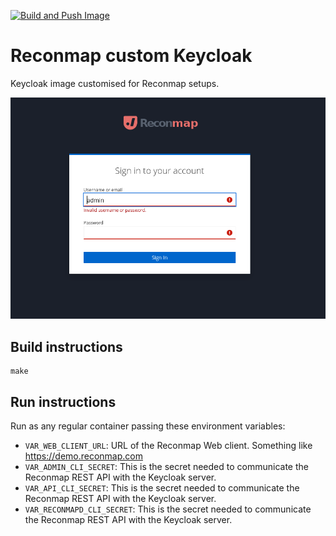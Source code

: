 [![Build and Push Image](https://github.com/reconmap/keycloak-custom/actions/workflows/build-push-image.yml/badge.svg)](https://github.com/reconmap/keycloak-custom/actions/workflows/build-push-image.yml)

# Reconmap custom Keycloak

Keycloak image customised for Reconmap setups.

![Reconmap themed login screen](theme/screenshot.png)

## Build instructions

```shell
make
```

## Run instructions

Run as any regular container passing these environment variables:

- `VAR_WEB_CLIENT_URL`: URL of the Reconmap Web client. Something like https://demo.reconmap.com
- `VAR_ADMIN_CLI_SECRET`: This is the secret needed to communicate the Reconmap REST API with the Keycloak server.
- `VAR_API_CLI_SECRET`: This is the secret needed to communicate the Reconmap REST API with the Keycloak server.
- `VAR_RECONMAPD_CLI_SECRET`: This is the secret needed to communicate the Reconmap REST API with the Keycloak server.
